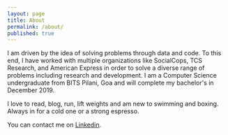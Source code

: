 ```yaml
---
layout: page
title: About
permalink: /about/
published: true
---
```


I am driven by the idea of solving problems through data and code. To this end, I have worked with multiple organizations like SocialCops, TCS Research, and American Express in order to solve a diverse range of problems including research and development. I am a Computer Science undergraduate from BITS Pilani, Goa and will complete my bachelor's in December 2019. 

I love to read, blog, run, lift weights and am new to swimming and boxing. Always in for a cold one or a strong espresso.

You can contact me on [Linkedin](https://www.linkedin.com/in/aditya-lahiri-0b33261a/).
